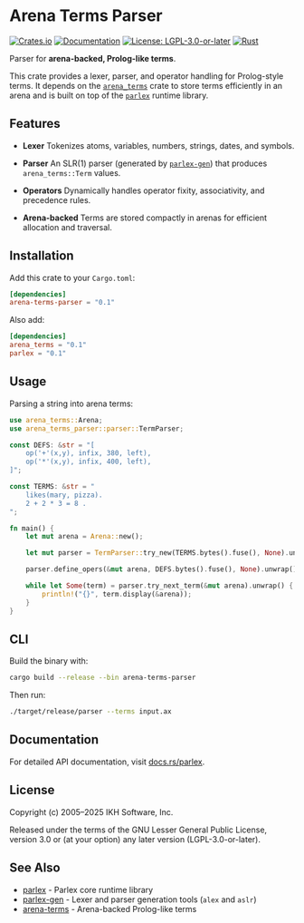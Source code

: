 # Arena Terms Parser

[![Crates.io](https://img.shields.io/crates/v/arena-terms-parser.svg)](https://crates.io/crates/arena-terms-parser)
[![Documentation](https://docs.rs/arena-terms-parser/badge.svg)](https://docs.rs/arena-terms-parser)
[![License: LGPL-3.0-or-later](https://img.shields.io/badge/License-LGPL%203.0--or--later-blue.svg)](https://www.gnu.org/licenses/lgpl-3.0)
[![Rust](https://img.shields.io/badge/rust-stable-brightgreen.svg)](https://www.rust-lang.org)

Parser for **arena-backed, Prolog-like terms**.

This crate provides a lexer, parser, and operator handling for Prolog-style
terms. It depends on the [`arena_terms`](https://crates.io/crates/arena_terms)
crate to store terms efficiently in an arena and is built on top of the
[`parlex`](https://crates.io/crates/parlex) runtime library.


## Features

- **Lexer**
  Tokenizes atoms, variables, numbers, strings, dates, and symbols.

- **Parser**
  An SLR(1) parser (generated by [`parlex-gen`](https://crates.io/crates/parlex-gen)) that
  produces `arena_terms::Term` values.

- **Operators**
  Dynamically handles operator fixity, associativity, and precedence rules.

- **Arena-backed**
  Terms are stored compactly in arenas for efficient allocation and traversal.


## Installation

Add this crate to your `Cargo.toml`:

```toml
[dependencies]
arena-terms-parser = "0.1"
````

Also add:

```toml
[dependencies]
arena_terms = "0.1"
parlex = "0.1"
```


## Usage

Parsing a string into arena terms:

```rust
use arena_terms::Arena;
use arena_terms_parser::parser::TermParser;

const DEFS: &str = "[
    op('+'(x,y), infix, 380, left),
    op('*'(x,y), infix, 400, left),
]";

const TERMS: &str = "
    likes(mary, pizza).
    2 + 2 * 3 = 8 .
";

fn main() {
    let mut arena = Arena::new();

    let mut parser = TermParser::try_new(TERMS.bytes().fuse(), None).unwrap();

    parser.define_opers(&mut arena, DEFS.bytes().fuse(), None).unwrap();

    while let Some(term) = parser.try_next_term(&mut arena).unwrap() {
        println!("{}", term.display(&arena));
    }
}
```


## CLI

Build the binary with:

```bash
cargo build --release --bin arena-terms-parser
```

Then run:

```bash
./target/release/parser --terms input.ax
```


## Documentation

For detailed API documentation, visit [docs.rs/parlex](https://docs.rs/parlex).


## License

Copyright (c) 2005–2025 IKH Software, Inc.

Released under the terms of the GNU Lesser General Public License, version 3.0 or (at your option) any later version (LGPL-3.0-or-later).

## See Also

- [parlex](https://crates.io/crates/parlex) - Parlex core runtime library
- [parlex-gen](https://crates.io/crates/parlex-gen) - Lexer and parser generation tools (`alex` and `aslr`)
- [arena-terms](https://crates.io/crates/arena-terms) - Arena-backed Prolog-like terms

